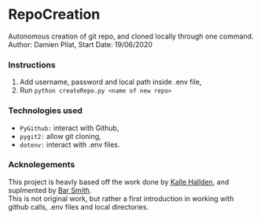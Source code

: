 # RepoCreation
Autonomous creation of git repo, and cloned locally through one command.  
Author: Damien Pilat,
Start Date: 19/06/2020

### Instructions
1. Add username, password and local path inside .env file,
2. Run `python createRepo.py <name of new repo>`

### Technologies used
* `PyGithub:` interact with Github,
* `pygit2:` allow git cloning,
* `dotenv:` interact with .env files.

### Acknolegements
This project is heavly based off the work done by [Kalle Hallden](https://www.github.com/KalleHallden/ProjectInitializationAutomation), 
and suplmented by [Bar Smith](https://www.stackoverflow.com/a/49458412/13777580).  
This is not original work, but rather a first introduction in working with github calls, .env files and local directories.